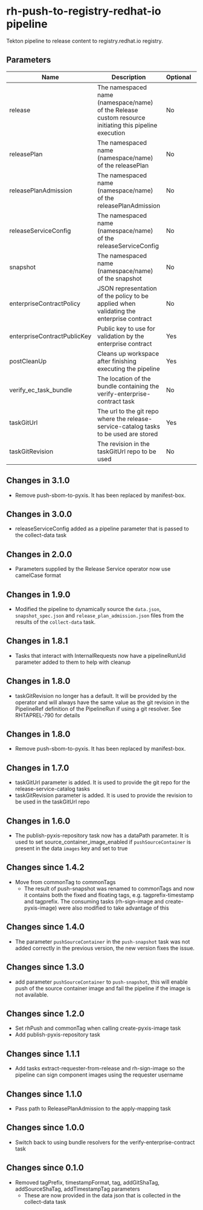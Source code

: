 # rh-push-to-registry-redhat-io pipeline

Tekton pipeline to release content to registry.redhat.io registry.

## Parameters

| Name | Description | Optional | Default value |
|------|-------------|----------|---------------|
| release | The namespaced name (namespace/name) of the Release custom resource initiating this pipeline execution | No | - |
| releasePlan | The namespaced name (namespace/name) of the releasePlan | No | - |
| releasePlanAdmission | The namespaced name (namespace/name) of the releasePlanAdmission | No | - |
| releaseServiceConfig | The namespaced name (namespace/name) of the releaseServiceConfig | No | - |
| snapshot | The namespaced name (namespace/name) of the snapshot | No | - |
| enterpriseContractPolicy | JSON representation of the policy to be applied when validating the enterprise contract | No | - |
| enterpriseContractPublicKey | Public key to use for validation by the enterprise contract | Yes | k8s://openshift-pipelines/public-key |
| postCleanUp | Cleans up workspace after finishing executing the pipeline | Yes | true |
| verify_ec_task_bundle | The location of the bundle containing the verify-enterprise-contract task | No | - |
| taskGitUrl | The url to the git repo where the release-service-catalog tasks to be used are stored | Yes | https://github.com/redhat-appstudio/release-service-catalog.git |
| taskGitRevision | The revision in the taskGitUrl repo to be used | No | - |

## Changes in 3.1.0
- Remove push-sbom-to-pyxis. It has been replaced by manifest-box.

## Changes in 3.0.0
* releaseServiceConfig added as a pipeline parameter that is passed to the collect-data task

## Changes in 2.0.0
* Parameters supplied by the Release Service operator now use camelCase format

## Changes in 1.9.0
* Modified the pipeline to dynamically source the `data.json`, `snapshot_spec.json` and
  `release_plan_admission.json` files from the results of the `collect-data` task.

## Changes in 1.8.1
* Tasks that interact with InternalRequests now have a pipelineRunUid parameter added to them to help with cleanup

## Changes in 1.8.0
* taskGitRevision no longer has a default. It will be provided by the operator and will always have the same value as
  the git revision in the PipelineRef definition of the PipelineRun if using a git resolver. See RHTAPREL-790 for details

## Changes in 1.8.0
- Remove push-sbom-to-pyxis. It has been replaced by manifest-box.

## Changes in 1.7.0
* taskGitUrl parameter is added. It is used to provide the git repo for the release-service-catalog tasks
* taskGitRevision parameter is added. It is used to provide the revision to be used in the taskGitUrl repo

## Changes in 1.6.0
* The publish-pyxis-repository task now has a dataPath parameter. It is used to set 
  source_container_image_enabled if `pushSourceContainer` is present in the data `images` key
  and set to true

## Changes since 1.4.2
* Move from commonTag to commonTags
  - The result of push-snapshot was renamed to commonTags and now it contains both the fixed and floating
    tags, e.g. tagprefix-timestamp and tagprefix. The consuming tasks (rh-sign-image and create-pyxis-image)
    were also modified to take advantage of this

## Changes since 1.4.0
* The parameter `pushSourceContainer` in the `push-snapshot` task
  was not added correctly in the previous version, the new version
  fixes the issue.

## Changes since 1.3.0
* add parameter `pushSourceContainer` to `push-snapshot`, this will
  enable push of the source container image and fail the pipeline if the
  image is not available.

## Changes since 1.2.0
* Set rhPush and commonTag when calling create-pyxis-image task
* Add publish-pyxis-repository task

## Changes since 1.1.1
* Add tasks extract-requester-from-release and rh-sign-image so the pipeline can sign
  component images using the requester username

## Changes since 1.1.0
* Pass path to ReleasePlanAdmission to the apply-mapping task

## Changes since 1.0.0
* Switch back to using bundle resolvers for the verify-enterprise-contract task

## Changes since 0.1.0
* Removed tagPrefix, timestampFormat, tag, addGitShaTag, addSourceShaTag, addTimestampTag parameters
  - These are now provided in the data json that is collected in the collect-data task
